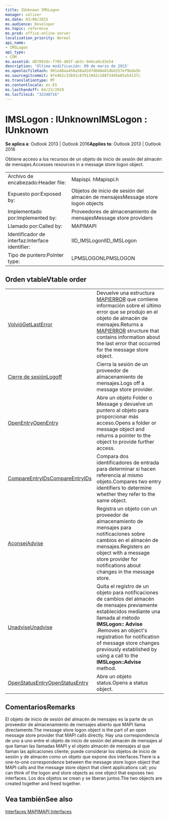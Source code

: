 ```yaml
---
title: IUnknown IMSLogon
manager: soliver
ms.date: 03/09/2015
ms.audience: Developer
ms.topic: reference
ms.prod: office-online-server
localization_priority: Normal
api_name:
- IMSLogon
api_type:
- COM
ms.assetid: d87093dc-f705-465f-ab3c-944ca0cd3e54
description: 'Última modificación: 09 de marzo de 2015'
ms.openlocfilehash: 991e48aa458a58ad2d7d688e81dbb357ef9bda5b
ms.sourcegitcommit: 8fe462c32b91c87911942c188f3445e85a54137c
ms.translationtype: MT
ms.contentlocale: es-ES
ms.lasthandoff: 04/23/2019
ms.locfileid: "32348716"
---
```

# <a name="imslogon--iunknown"></a><span data-ttu-id="54c60-103">IMSLogon : IUnknown</span><span class="sxs-lookup"><span data-stu-id="54c60-103">IMSLogon : IUnknown</span></span>

  
  
<span data-ttu-id="54c60-104">**Se aplica a**: Outlook 2013 | Outlook 2016</span><span class="sxs-lookup"><span data-stu-id="54c60-104">**Applies to**: Outlook 2013 | Outlook 2016</span></span> 
  
<span data-ttu-id="54c60-105">Obtiene acceso a los recursos de un objeto de inicio de sesión del almacén de mensajes.</span><span class="sxs-lookup"><span data-stu-id="54c60-105">Accesses resources in a message store logon object.</span></span>
  
|||
|:-----|:-----|
|<span data-ttu-id="54c60-106">Archivo de encabezado:</span><span class="sxs-lookup"><span data-stu-id="54c60-106">Header file:</span></span>  <br/> |<span data-ttu-id="54c60-107">Mapispi. h</span><span class="sxs-lookup"><span data-stu-id="54c60-107">Mapispi.h</span></span>  <br/> |
|<span data-ttu-id="54c60-108">Expuesto por:</span><span class="sxs-lookup"><span data-stu-id="54c60-108">Exposed by:</span></span>  <br/> |<span data-ttu-id="54c60-109">Objetos de inicio de sesión del almacén de mensajes</span><span class="sxs-lookup"><span data-stu-id="54c60-109">Message store logon objects</span></span>  <br/> |
|<span data-ttu-id="54c60-110">Implementado por:</span><span class="sxs-lookup"><span data-stu-id="54c60-110">Implemented by:</span></span>  <br/> |<span data-ttu-id="54c60-111">Proveedores de almacenamiento de mensajes</span><span class="sxs-lookup"><span data-stu-id="54c60-111">Message store providers</span></span>  <br/> |
|<span data-ttu-id="54c60-112">Llamado por:</span><span class="sxs-lookup"><span data-stu-id="54c60-112">Called by:</span></span>  <br/> |<span data-ttu-id="54c60-113">MAPI</span><span class="sxs-lookup"><span data-stu-id="54c60-113">MAPI</span></span>  <br/> |
|<span data-ttu-id="54c60-114">Identificador de interfaz:</span><span class="sxs-lookup"><span data-stu-id="54c60-114">Interface identifier:</span></span>  <br/> |<span data-ttu-id="54c60-115">IID_IMSLogon</span><span class="sxs-lookup"><span data-stu-id="54c60-115">IID_IMSLogon</span></span>  <br/> |
|<span data-ttu-id="54c60-116">Tipo de puntero:</span><span class="sxs-lookup"><span data-stu-id="54c60-116">Pointer type:</span></span>  <br/> |<span data-ttu-id="54c60-117">LPMSLOGON</span><span class="sxs-lookup"><span data-stu-id="54c60-117">LPMSLOGON</span></span>  <br/> |
   
## <a name="vtable-order"></a><span data-ttu-id="54c60-118">Orden vtable</span><span class="sxs-lookup"><span data-stu-id="54c60-118">Vtable order</span></span>

|||
|:-----|:-----|
|[<span data-ttu-id="54c60-119">Volvió</span><span class="sxs-lookup"><span data-stu-id="54c60-119">GetLastError</span></span>](imslogon-getlasterror.md) <br/> |<span data-ttu-id="54c60-120">Devuelve una estructura [MAPIERROR](mapierror.md) que contiene información sobre el último error que se produjo en el objeto de almacén de mensajes.</span><span class="sxs-lookup"><span data-stu-id="54c60-120">Returns a [MAPIERROR](mapierror.md) structure that contains information about the last error that occurred for the message store object.</span></span>  <br/> |
|[<span data-ttu-id="54c60-121">Cierre de sesión</span><span class="sxs-lookup"><span data-stu-id="54c60-121">Logoff</span></span>](imslogon-logoff.md) <br/> |<span data-ttu-id="54c60-122">Cierra la sesión de un proveedor de almacenamiento de mensajes.</span><span class="sxs-lookup"><span data-stu-id="54c60-122">Logs off a message store provider.</span></span>  <br/> |
|[<span data-ttu-id="54c60-123">OpenEntry</span><span class="sxs-lookup"><span data-stu-id="54c60-123">OpenEntry</span></span>](imslogon-openentry.md) <br/> |<span data-ttu-id="54c60-124">Abre un objeto Folder o Message y devuelve un puntero al objeto para proporcionar más acceso.</span><span class="sxs-lookup"><span data-stu-id="54c60-124">Opens a folder or message object and returns a pointer to the object to provide further access.</span></span>  <br/> |
|[<span data-ttu-id="54c60-125">CompareEntryIDs</span><span class="sxs-lookup"><span data-stu-id="54c60-125">CompareEntryIDs</span></span>](imslogon-compareentryids.md) <br/> |<span data-ttu-id="54c60-126">Compara dos identificadores de entrada para determinar si hacen referencia al mismo objeto.</span><span class="sxs-lookup"><span data-stu-id="54c60-126">Compares two entry identifiers to determine whether they refer to the same object.</span></span>  <br/> |
|[<span data-ttu-id="54c60-127">Aconsej</span><span class="sxs-lookup"><span data-stu-id="54c60-127">Advise</span></span>](imslogon-advise.md) <br/> |<span data-ttu-id="54c60-128">Registra un objeto con un proveedor de almacenamiento de mensajes para notificaciones sobre cambios en el almacén de mensajes.</span><span class="sxs-lookup"><span data-stu-id="54c60-128">Registers an object with a message store provider for notifications about changes in the message store.</span></span>  <br/> |
|[<span data-ttu-id="54c60-129">Unadvise</span><span class="sxs-lookup"><span data-stu-id="54c60-129">Unadvise</span></span>](imslogon-unadvise.md) <br/> |<span data-ttu-id="54c60-130">Quita el registro de un objeto para notificaciones de cambios del almacén de mensajes previamente establecidos mediante una llamada al método **IMSLogon:: Advise** .</span><span class="sxs-lookup"><span data-stu-id="54c60-130">Removes an object's registration for notification of message store changes previously established by using a call to the **IMSLogon::Advise** method.</span></span>  <br/> |
|[<span data-ttu-id="54c60-131">OpenStatusEntry</span><span class="sxs-lookup"><span data-stu-id="54c60-131">OpenStatusEntry</span></span>](imslogon-openstatusentry.md) <br/> |<span data-ttu-id="54c60-132">Abre un objeto status.</span><span class="sxs-lookup"><span data-stu-id="54c60-132">Opens a status object.</span></span>  <br/> |
   
## <a name="remarks"></a><span data-ttu-id="54c60-133">Comentarios</span><span class="sxs-lookup"><span data-stu-id="54c60-133">Remarks</span></span>

<span data-ttu-id="54c60-134">El objeto de inicio de sesión del almacén de mensajes es la parte de un proveedor de almacenamiento de mensajes abierto que MAPI llama directamente.</span><span class="sxs-lookup"><span data-stu-id="54c60-134">The message store logon object is the part of an open message store provider that MAPI calls directly.</span></span> <span data-ttu-id="54c60-135">Hay una correspondencia de uno a uno entre el objeto de inicio de sesión del almacén de mensajes al que llaman las llamadas MAPI y el objeto almacén de mensajes al que llaman las aplicaciones cliente; puede considerar los objetos de inicio de sesión y de almacén como un objeto que expone dos interfaces.</span><span class="sxs-lookup"><span data-stu-id="54c60-135">There is a one-to-one correspondence between the message store logon object that MAPI calls and the message store object that client applications call; you can think of the logon and store objects as one object that exposes two interfaces.</span></span> <span data-ttu-id="54c60-136">Los dos objetos se crean y se liberan juntos.</span><span class="sxs-lookup"><span data-stu-id="54c60-136">The two objects are created together and freed together.</span></span>
  
## <a name="see-also"></a><span data-ttu-id="54c60-137">Vea también</span><span class="sxs-lookup"><span data-stu-id="54c60-137">See also</span></span>



[<span data-ttu-id="54c60-138">Interfaces MAPI</span><span class="sxs-lookup"><span data-stu-id="54c60-138">MAPI Interfaces</span></span>](mapi-interfaces.md)

